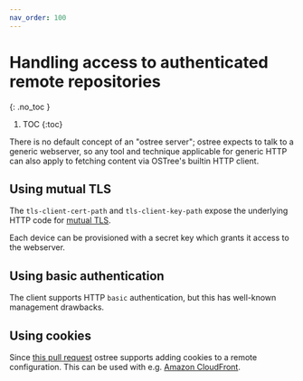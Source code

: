 ```yaml
---
nav_order: 100
---
```

<!-- SPDX-License-Identifier: (CC-BY-SA-3.0 OR GFDL-1.3-or-later) -->

# Handling access to authenticated remote repositories
{: .no_toc }

1. TOC
{:toc}

There is no default concept of an "ostree server"; ostree expects to talk to a generic webserver, so any tool and technique applicable for generic HTTP can also apply to fetching content via OSTree's builtin HTTP client.

## Using mutual TLS

The `tls-client-cert-path` and `tls-client-key-path` expose the underlying HTTP code for [mutual TLS](https://en.wikipedia.org/wiki/Mutual_authentication).

Each device can be provisioned with a secret key which grants it access to the webserver.

## Using basic authentication

The client supports HTTP `basic` authentication, but this has well-known management drawbacks.

## Using cookies

Since [this pull request](https://github.com/ostreedev/ostree/pull/531) ostree supports adding cookies to a remote configuration.  This can be used with e.g. [Amazon CloudFront](https://docs.aws.amazon.com/AmazonCloudFront/latest/DeveloperGuide/private-content-signed-cookies.html).
